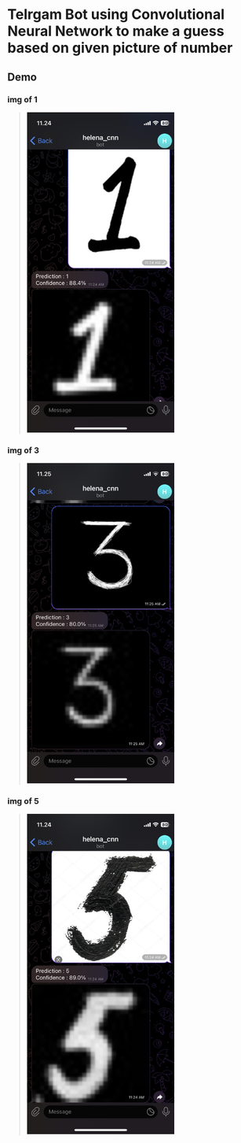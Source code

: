 # Telrgam Bot using Convolutional Neural Network to make a guess based on given picture of number

## Demo
### img of 1
> <img src="static/stock/1.PNG" width="300" />

### img of 3
> <img src="static/stock/3.PNG" width="300" />

### img of 5
> <img src="static/stock/5.PNG" width="300" />